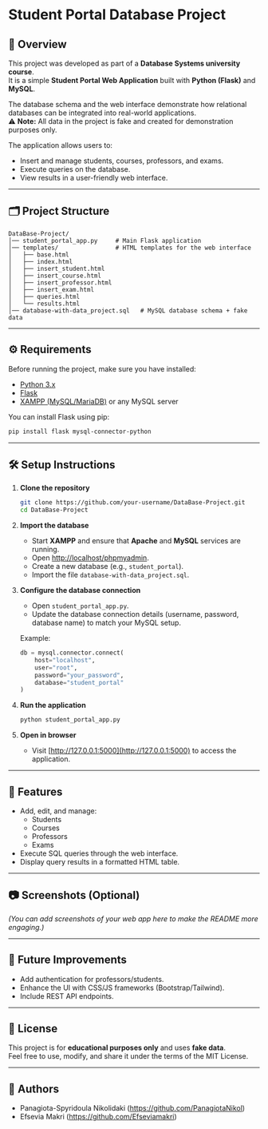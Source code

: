 # Student Portal Database Project

## 📌 Overview
This project was developed as part of a **Database Systems university course**.  
It is a simple **Student Portal Web Application** built with **Python (Flask)** and **MySQL**.  

The database schema and the web interface demonstrate how relational databases can be integrated into real-world applications.  
⚠️ **Note:** All data in the project is fake and created for demonstration purposes only.

The application allows users to:
- Insert and manage students, courses, professors, and exams.
- Execute queries on the database.
- View results in a user-friendly web interface.

---

## 🗂 Project Structure
```
DataBase-Project/
│── student_portal_app.py     # Main Flask application
│── templates/                # HTML templates for the web interface
│   ├── base.html
│   ├── index.html
│   ├── insert_student.html
│   ├── insert_course.html
│   ├── insert_professor.html
│   ├── insert_exam.html
│   ├── queries.html
│   └── results.html
│── database-with-data_project.sql   # MySQL database schema + fake data
```

---

## ⚙️ Requirements
Before running the project, make sure you have installed:

- [Python 3.x](https://www.python.org/downloads/)  
- [Flask](https://flask.palletsprojects.com/)  
- [XAMPP (MySQL/MariaDB)](https://www.apachefriends.org/) or any MySQL server  

You can install Flask using pip:
```bash
pip install flask mysql-connector-python
```

---

## 🛠 Setup Instructions

1. **Clone the repository**
   ```bash
   git clone https://github.com/your-username/DataBase-Project.git
   cd DataBase-Project
   ```

2. **Import the database**
   - Start **XAMPP** and ensure that **Apache** and **MySQL** services are running.
   - Open [http://localhost/phpmyadmin](http://localhost/phpmyadmin).
   - Create a new database (e.g., `student_portal`).
   - Import the file `database-with-data_project.sql`.

3. **Configure the database connection**
   - Open `student_portal_app.py`.
   - Update the database connection details (username, password, database name) to match your MySQL setup.

   Example:
   ```python
   db = mysql.connector.connect(
       host="localhost",
       user="root",
       password="your_password",
       database="student_portal"
   )
   ```

4. **Run the application**
   ```bash
   python student_portal_app.py
   ```

5. **Open in browser**
   - Visit [http://127.0.0.1:5000](http://127.0.0.1:5000) to access the application.

---

## 🎯 Features
- Add, edit, and manage:
  - Students  
  - Courses  
  - Professors  
  - Exams  
- Execute SQL queries through the web interface.  
- Display query results in a formatted HTML table.  

---

## 📷 Screenshots (Optional)
*(You can add screenshots of your web app here to make the README more engaging.)*

---

## 🚀 Future Improvements
- Add authentication for professors/students.  
- Enhance the UI with CSS/JS frameworks (Bootstrap/Tailwind).  
- Include REST API endpoints.  

---

## 📄 License
This project is for **educational purposes only** and uses **fake data**.  
Feel free to use, modify, and share it under the terms of the MIT License.  


---

## 👥 Authors
- Panagiota-Spyridoula Nikolidaki (https://github.com/PanagiotaNikol)
- Efsevia Makri (https://github.com/Efseviamakri)

